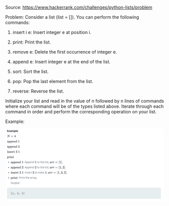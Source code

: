 Source: https://www.hackerrank.com/challenges/python-lists/problem

Problem: Consider a list (list = []). You can perform the following commands:

1. insert i e: Insert integer e at position i.


2. print: Print the list.


3. remove e: Delete the first occurrence of integer e.


4. append e: Insert integer e at the end of the list.


5. sort: Sort the list.


6. pop: Pop the last element from the list.


7. reverse: Reverse the list.


Initialize your list and read in the value of n followed by n lines of commands where each command will be of the  types listed above. Iterate through each command in order and perform the corresponding operation on your list.

Example: 

![](2022-07-28-14-43-39.png)